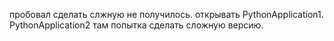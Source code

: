 пробовал сделать слжную не получилось.
открывать PythonApplication1.
PythonApplication2 там попытка сделать сложную версию.
